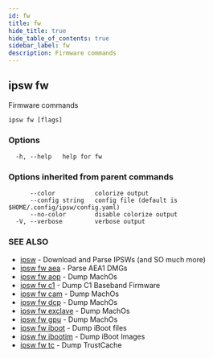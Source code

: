 ```yaml
---
id: fw
title: fw
hide_title: true
hide_table_of_contents: true
sidebar_label: fw
description: Firmware commands
---
```

## ipsw fw

Firmware commands

```
ipsw fw [flags]
```

### Options

```
  -h, --help   help for fw
```

### Options inherited from parent commands

```
      --color           colorize output
      --config string   config file (default is $HOME/.config/ipsw/config.yaml)
      --no-color        disable colorize output
  -V, --verbose         verbose output
```

### SEE ALSO

* [ipsw](/docs/cli/ipsw)	 - Download and Parse IPSWs (and SO much more)
* [ipsw fw aea](/docs/cli/ipsw/fw/aea)	 - Parse AEA1 DMGs
* [ipsw fw aop](/docs/cli/ipsw/fw/aop)	 - Dump MachOs
* [ipsw fw c1](/docs/cli/ipsw/fw/c1)	 - Dump C1 Baseband Firmware
* [ipsw fw cam](/docs/cli/ipsw/fw/cam)	 - Dump MachOs
* [ipsw fw dcp](/docs/cli/ipsw/fw/dcp)	 - Dump MachOs
* [ipsw fw exclave](/docs/cli/ipsw/fw/exclave)	 - Dump MachOs
* [ipsw fw gpu](/docs/cli/ipsw/fw/gpu)	 - Dump MachOs
* [ipsw fw iboot](/docs/cli/ipsw/fw/iboot)	 - Dump iBoot files
* [ipsw fw ibootim](/docs/cli/ipsw/fw/ibootim)	 - Dump iBoot Images
* [ipsw fw tc](/docs/cli/ipsw/fw/tc)	 - Dump TrustCache

